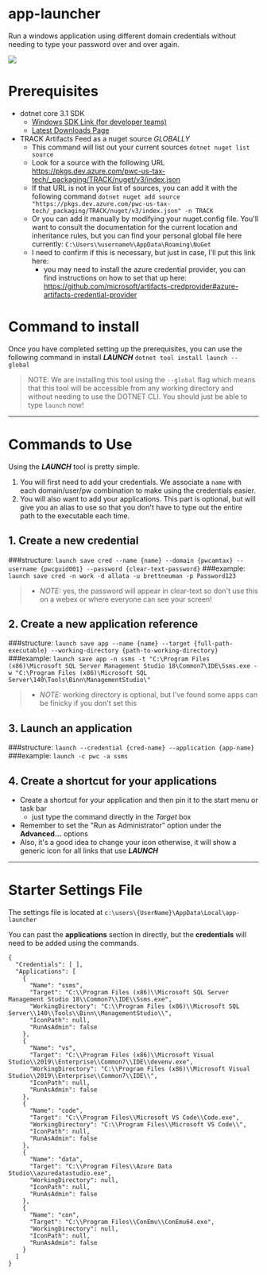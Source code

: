 # app-launcher
Run a windows application using different domain credentials without needing to type your password over and over again.

![](https://github.com/brettneuman/app-launcher/workflows/BuildMaster/badge.svg)



# Prerequisites
- dotnet core 3.1 SDK
   - [Windows SDK Link (for developer teams)](https://download.visualstudio.microsoft.com/download/pr/5aad9c2c-7bb6-45b1-97e7-98f12cb5b63b/6f6d7944c81b043bdb9a7241529a5504/dotnet-sdk-3.1.102-win-x64.exe)
   - [Latest Downloads Page](https://dotnet.microsoft.com/download/dotnet-core/3.1)
- TRACK Artifacts Feed as a nuget source _GLOBALLY_
   - This command will list out your current sources
     `dotnet nuget list source`
   - Look for a source with the following URL
     https://pkgs.dev.azure.com/pwc-us-tax-tech/_packaging/TRACK/nuget/v3/index.json
   - If that URL is not in your list of sources, you can add it with the following command
     `dotnet nuget add source "https://pkgs.dev.azure.com/pwc-us-tax-tech/_packaging/TRACK/nuget/v3/index.json" -n TRACK`
   - Or you can add it manually by modifying your nuget.config file. You'll want to consult the documentation for the current location and inheritance rules, but you can find your personal global file here currently:
     `C:\Users\%username%\AppData\Roaming\NuGet`
   - I need to confirm if this is necessary, but just in case, I'll put this link here:
      - you may need to install the azure credential provider, you can find instructions on how to set that up here: 
     https://github.com/microsoft/artifacts-credprovider#azure-artifacts-credential-provider

# Command to install
Once you have completed setting up the prerequisites, you can use the following command in install **_LAUNCH_**
`dotnet tool install launch --global`
> NOTE: We are installing this tool using the `--global` flag which means that this tool will be accessible from any working directory and without needing to use the DOTNET CLI. You should just be able to type `launch` now!

---
# **Commands to Use**
Using the **_LAUNCH_** tool is pretty simple. 
1. You will first need to add your credentials. We associate a `name` with each domain/user/pw combination to make using the credentials easier. 
2. You will also want to add your applications. This part is optional, but will give you an alias to use so that you don't have to type out the entire path to the executable each time. 

## 1. Create a new credential

###structure:
`launch save cred --name {name} --domain {pwcamtax} --username {pwcguid001} --password {clear-text-password}`
###example:
`launch save cred -n work -d allata -u brettneuman -p Password123`

>- *NOTE:* yes, the password will appear in clear-text so don't use this on a webex or where everyone can see your screen!


## 2. Create a new application reference

###structure:
`launch save app --name {name} --target {full-path-executable} --working-directory {path-to-working-directory}`
###example:
`launch save app -n ssms -t "C:\Program Files (x86)\Microsoft SQL Server Management Studio 18\Common7\IDE\Ssms.exe -w "C:\Program Files (x86)\Microsoft SQL Server\140\Tools\Binn\ManagementStudio\"`

>- *NOTE:* working directory is optional, but I've found some apps can be finicky if you don't set this

## 3. Launch an application

###structure:
`launch --credential {cred-name} --application {app-name}`
###example:
`launch -c pwc -a ssms`

## 4. Create a shortcut for your applications
- Create a shortcut for your application and then pin it to the start menu or task bar
   - just type the command directly in the *Target* box
- Remember to set the "Run as Administrator" option under the **Advanced...** options
- Also, it's a good idea to change your icon otherwise, it will show a generic icon for all links that use **_LAUNCH_**

---
# Starter Settings File
The settings file is located at `c:\users\{UserName}\AppData\Local\app-launcher`

You can past the **applications** section in directly, but the **credentials** will need to be added using the commands.
```
{
  "Credentials": [ ],
  "Applications": [
    {
      "Name": "ssms",
      "Target": "C:\\Program Files (x86)\\Microsoft SQL Server Management Studio 18\\Common7\\IDE\\Ssms.exe",
      "WorkingDirectory": "C:\\Program Files (x86)\\Microsoft SQL Server\\140\\Tools\\Binn\\ManagementStudio\\",
      "IconPath": null,
      "RunAsAdmin": false
    },
    {
      "Name": "vs",
      "Target": "C:\\Program Files (x86)\\Microsoft Visual Studio\\2019\\Enterprise\\Common7\\IDE\\devenv.exe",
      "WorkingDirectory": "C:\\Program Files (x86)\\Microsoft Visual Studio\\2019\\Enterprise\\Common7\\IDE\\",
      "IconPath": null,
      "RunAsAdmin": false
    },
    {
      "Name": "code",
      "Target": "C:\\Program Files\\Microsoft VS Code\\Code.exe",
      "WorkingDirectory": "C:\\Program Files\\Microsoft VS Code\\",
      "IconPath": null,
      "RunAsAdmin": false
    },
    {
      "Name": "data",
      "Target": "C:\\Program Files\\Azure Data Studio\\azuredatastudio.exe",
      "WorkingDirectory": null,
      "IconPath": null,
      "RunAsAdmin": false
    },
    {
      "Name": "con",
      "Target": "C:\\Program Files\\ConEmu\\ConEmu64.exe",
      "WorkingDirectory": null,
      "IconPath": null,
      "RunAsAdmin": false
    }
  ]
}
```
